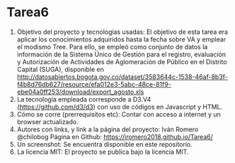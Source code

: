 # Tarea6
1. Objetivo del proyecto y tecnologías usadas: El objetivo de esta tarea era aplicar los conocimientos adquiridos hasta la fecha sobre VA y
emplear el modismo Tree. Para ello, se empleó como conjunto de datos la información de la Sistema Único de Gestión para el registro, evaluación y Autorización de Actividades de Aglomeración de Público en el Distrito Capital (SUGA), disponible en http://datosabiertos.bogota.gov.co/dataset/3583644c-1538-46af-8b3f-f4b8d76db627/resource/efa012e3-5abc-48ce-81f9-ebe04a0ff253/download/export_agosto.xls
2. La tecnología empleada corresponde a D3.V4 (https://github.com/d3/d3) con uso de códigos en Javascript y HTML.
3. Cómo se corre (prerrequisitos etc): Contar con acceso a internet y un browser actualizado.
4. Autores con links, y link a la página del proyecto: Iván Romero @chilobog Página en Github: https://iromero2018.github.io/Tarea6/
5. Un screenshot: Se encuentra disponible en este repositorio.
6. La licencia MIT: El proyecto se publica bajo la licencia MIT.
